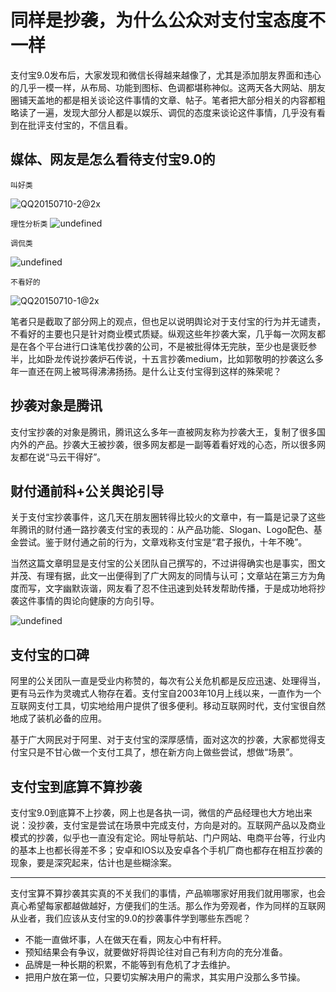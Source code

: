 # 同样是抄袭，为什么公众对支付宝态度不一样
支付宝9.0发布后，大家发现和微信长得越来越像了，尤其是添加朋友界面和违心的几乎一模一样，从布局、功能到图标、色调都堪称神似。这两天各大网站、朋友圈铺天盖地的都是相关谈论这件事情的文章、帖子。笔者把大部分相关的内容都粗略读了一遍，发现大部分人都是以娱乐、调侃的态度来谈论这件事情，几乎没有看到在批评支付宝的，不信且看。

## 媒体、网友是怎么看待支付宝9.0的
`叫好类`

![QQ20150710-2@2x]( http://meitif.qortex.cn/files/uuh3JhyAQY@!main-article)

`理性分析类`
![undefined](http://meitif.qortex.cn/files/HJKh8LyAgy@!main-article)

`调侃类`

![undefined](http://meitif.qortex.cn/files/9u6KTdy2QB@!main-article)

`不看好的`

![QQ20150710-1@2x](http://meitif.qortex.cn/files/HJ41uKy2gl@!main-article)

 
笔者只是截取了部分网上的观点，但也足以说明舆论对于支付宝的行为并无谴责，不看好的主要也只是针对商业模式质疑。纵观这些年抄袭大案，几乎每一次网友都是在各个平台进行口诛笔伐抄袭的公司，不是被批得体无完肤，至少也是褒贬参半，比如卧龙传说抄袭炉石传说，十五言抄袭medium，比如郭敬明的抄袭这么多年一直还在网上被骂得沸沸扬扬。是什么让支付宝得到这样的殊荣呢？

## 抄袭对象是腾讯
支付宝抄袭的对象是腾讯，腾讯这么多年一直被网友称为抄袭大王，复制了很多国内外的产品。抄袭大王被抄袭，很多网友都是一副等着看好戏的心态，所以很多网友都在说“马云干得好”。

## 财付通前科+公关舆论引导
关于支付宝抄袭事件，这几天在朋友圈转得比较火的文章中，有一篇是记录了这些年腾讯的财付通一路抄袭支付宝的表现的：从产品功能、Slogan、Logo配色、基金尝试。鉴于财付通之前的行为，文章戏称支付宝是“君子报仇，十年不晚”。

当然这篇文章明显是支付宝的公关团队自己撰写的，不过讲得确实也是事实，图文并茂、有理有据，此文一出便得到了广大网友的同情与认可；文章站在第三方为角度而写，文字幽默诙谐，网友看了忍不住迅速到处转发帮助传播，于是成功地将抄袭这件事情的舆论向健康的方向引导。


![undefined](http://meitif.qortex.cn/files/HHhXJhB2PB@!main-article)


## 支付宝的口碑
阿里的公关团队一直是受业内称赞的，每次有公关危机都是反应迅速、处理得当，更有马云作为灵魂式人物存在着。支付宝自2003年10月上线以来，一直作为一个互联网支付工具，切实地给用户提供了很多便利。移动互联网时代，支付宝很自然地成了装机必备的应用。

基于广大网民对于阿里、对于支付宝的深厚感情，面对这次的抄袭，大家都觉得支付宝只是不甘心做一个支付工具了，想在新方向上做些尝试，想做“场景”。

## 支付宝到底算不算抄袭
支付宝9.0到底算不上抄袭，网上也是各执一词，微信的产品经理也大方地出来说：没抄袭，支付宝是尝试在场景中完成支付，方向是对的。互联网产品以及商业模式的抄袭，似乎也一直没有定论。网址导航站、门户网站、电商平台等，行业内的基本上也都长得差不多；安卓和IOS以及安卓各个手机厂商也都存在相互抄袭的现象，要是深究起来，估计也是些糊涂案。

***
支付宝算不算抄袭其实真的不关我们的事情，产品嘛哪家好用我们就用哪家，也会真心希望每家都越做越好，方便我们的生活。那么作为旁观者，作为同样的互联网从业者，我们应该从支付宝的9.0的抄袭事件学到哪些东西呢？
- 不能一直做坏事，人在做天在看，网友心中有杆秤。
- 预知结果会有争议，就要做好将舆论往对自己有利方向的充分准备。
- 品牌是一种长期的积累，不能等到有危机了才去维护。
- 把用户放在第一位，只要切实解决用户的需求，其实用户没那么多节操。
